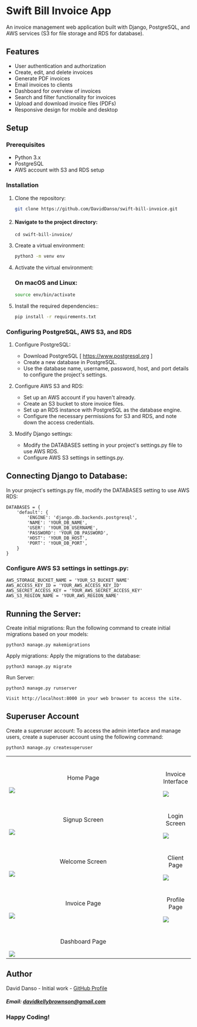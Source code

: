 # Swift Bill Invoice App

An invoice management web application built with Django, PostgreSQL, and AWS services (S3 for file storage and RDS for database).

## Features

- User authentication and authorization
- Create, edit, and delete invoices
- Generate PDF invoices
- Email invoices to clients
- Dashboard for overview of invoices
- Search and filter functionality for invoices
- Upload and download invoice files (PDFs)
- Responsive design for mobile and desktop

## Setup

### Prerequisites

- Python 3.x
- PostgreSQL
- AWS account with S3 and RDS setup

### Installation

1. Clone the repository:

   ```bash
   git clone https://github.com/DavidDanso/swift-bill-invoice.git

2. #### Navigate to the project directory:
    ```
    cd swift-bill-invoice/
    ```
    
3. Create a virtual environment:

   ```bash
   python3 -m venv env

4. Activate the virtual environment:
   
   ### On macOS and Linux:

   ```bash
   source env/bin/activate

5. Install the required dependencies::

   ```bash
   pip install -r requirements.txt

### Configuring PostgreSQL, AWS S3, and RDS

1. Configure PostgreSQL:

   - Download PostgreSQL [ https://www.postgresql.org ]
   - Create a new database in PostgreSQL.
   - Use the database name, username, password, host, and port details to configure the project's settings.
  
2. Configure AWS S3 and RDS:

   - Set up an AWS account if you haven't already.
   - Create an S3 bucket to store invoice files.
   - Set up an RDS instance with PostgreSQL as the database engine.
   - Configure the necessary permissions for S3 and RDS, and note down the access credentials.
  
3. Modify Django settings:

   - Modify the DATABASES setting in your project's settings.py file to use AWS RDS.
   - Configure AWS S3 settings in settings.py.
  
## Connecting Django to Database:
In your project's settings.py file, modify the DATABASES setting to use AWS RDS:
```
DATABASES = {
    'default': {
        'ENGINE': 'django.db.backends.postgresql',
        'NAME': 'YOUR_DB_NAME',
        'USER': 'YOUR_DB_USERNAME',
        'PASSWORD': 'YOUR_DB_PASSWORD',
        'HOST': 'YOUR_DB_HOST',
        'PORT': 'YOUR_DB_PORT',
    }
}
```

### Configure AWS S3 settings in settings.py:

```
AWS_STORAGE_BUCKET_NAME = 'YOUR_S3_BUCKET_NAME'
AWS_ACCESS_KEY_ID = 'YOUR_AWS_ACCESS_KEY_ID'
AWS_SECRET_ACCESS_KEY = 'YOUR_AWS_SECRET_ACCESS_KEY'
AWS_S3_REGION_NAME = 'YOUR_AWS_REGION_NAME'
```

## Running the Server:

Create initial migrations:
Run the following command to create initial migrations based on your models:
```
python3 manage.py makemigrations
```

Apply migrations:
Apply the migrations to the database:
```
python3 manage.py migrate
```

Run Server:
```
python3 manage.py runserver
```

`Visit http://localhost:8000 in your web browser to access the site.`

## Superuser Account
Create a superuser account:
To access the admin interface and manage users, create a superuser account using the following command:
```
python3 manage.py createsuperuser
```

<table width="100%"> 
  <tr>
    <td width="70%">      
    &nbsp; 
    <br>
    <p align="center">
      Home Page
    </p>
    <img src="https://github.com/DavidDanso/swift-bill-invoice/blob/main/static/images/UI/home-page.png?raw=true" />
    </td> 
    <td width="40%">
    <br>
    <p align="center">
      Invoice Interface
    </p>
    <img src="https://github.com/DavidDanso/swift-bill-invoice/blob/main/static/images/UI/invoice.png?raw=true" />
    </td>
  </tr>

  <tr>
    <td width="50%">      
    &nbsp; 
    <br>
    <p align="center">
      Signup Screen
    </p>
    <img src="https://github.com/DavidDanso/swift-bill-invoice/blob/main/static/images/UI/signup.png?raw=true" />
    </td> 
    <td width="50%">
    <br>
    <p align="center">
     Login Screen
    </p>
    <img src="https://github.com/DavidDanso/swift-bill-invoice/blob/main/static/images/UI/login.png?raw=true" />
    </td>
  </tr>

  <tr>
    <td width="50%">      
    &nbsp; 
    <br>
    <p align="center">
      Welcome Screen
    </p>
    <img src="https://github.com/DavidDanso/swift-bill-invoice/blob/main/static/images/UI/welcome-page.png?raw=true" />
    </td> 
    <td width="50%">
    <br>
    <p align="center">
     Client Page
    </p>
    <img src="https://github.com/DavidDanso/swift-bill-invoice/blob/main/static/images/UI/create_client.png?raw=true" />
    </td>
  </tr>

  <tr>
    <td width="50%">      
    &nbsp; 
    <br>
    <p align="center">
      Invoice Page
    </p>
    <img src="https://github.com/DavidDanso/swift-bill-invoice/blob/main/static/images/UI/create_invoice.png?raw=true" />
    </td> 
    <td width="50%">
    <br>
    <p align="center">
     Profile Page
    </p>
    <img src="https://github.com/DavidDanso/swift-bill-invoice/blob/main/static/images/UI/profile.png?raw=true" />
    </td>
  </tr>

  <tr>
    <td width="100%">
    <br>
    <p align="center">
     Dashboard Page
    </p>
    <img src="https://github.com/DavidDanso/swift-bill-invoice/blob/main/static/images/UI/dashboard.png?raw=true" />
    </td>
  </tr>
</table>


## Author
David Danso - Initial work - [GitHub Profile](https://github.com/DavidDanso)

##### Email: davidkellybrownson@gmail.com

### Happy Coding!
